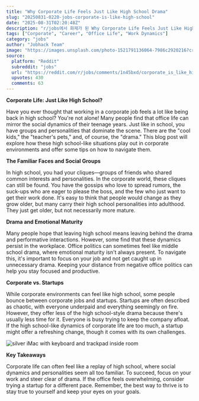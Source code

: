 ```yaml
---
title: "Why Corporate Life Feels Just Like High School Drama"
slug: "20250831-0220-jobs-corporate-is-like-high-school"
date: "2025-08-31T02:20:48Z"
description: "r/jobs에서 화제가 된 Why Corporate Life Feels Just Like High School Drama에 대한 깊이 있는 분석과 인사이트"
tags: ["Corporate", "Career", "Office Life", "Work Dynamics"]
category: "jobs"
author: "Jobhack Team"
image: "https://images.unsplash.com/photo-1521791136064-7986c2920216?crop=entropy&cs=tinysrgb&fit=max&fm=jpg&ixid=M3w3OTU0NDF8MHwxfHNlYXJjaHwxM3x8am9iJTIwc2VhcmNofGVufDF8MHx8fDE3NTY2MDY4NDB8MA&ixlib=rb-4.1.0&q=80&w=1080"
source:
  platform: "Reddit"
  subreddit: "jobs"
  url: "https://reddit.com/r/jobs/comments/1n45bxd/corporate_is_like_high_school/"
  upvotes: 430
  comments: 63
---
```


**Corporate Life: Just Like High School?**

Have you ever thought that working in a corporate job feels a lot like being back in high school? You're not alone! Many people find that office life can mirror the social dynamics of their teenage years. Just like in school, you have groups and personalities that dominate the scene. There are the "cool kids," the "teacher's pets," and, of course, the "drama." This blog post will explore how these high school-like situations play out in corporate environments and offer some tips on how to navigate them.

**The Familiar Faces and Social Groups**

In high school, you had your cliques—groups of friends who shared common interests and personalities. In the corporate world, these cliques can still be found. You have the gossips who love to spread rumors, the suck-ups who are eager to please the boss, and the few who just want to get their work done. It's easy to think that people would change as they grow older, but many carry their high school personalities into adulthood. They just get older, but not necessarily more mature.

**Drama and Emotional Maturity**

Many people hope that leaving high school means leaving behind the drama and performative interactions. However, some find that these dynamics persist in the workplace. Office politics can sometimes feel like middle school drama, where emotional maturity isn't always present. To navigate this, it's important to focus on your job and not get caught up in unnecessary drama. Keeping your distance from negative office politics can help you stay focused and productive.

**Corporate vs. Startups**

While corporate environments can feel like high school, some people bounce between corporate jobs and startups. Startups are often described as chaotic, with everyone underpaid and everything seemingly on fire. However, they offer less of the high school-style drama because there's usually less time for it. Everyone is busy trying to keep the company afloat. If the high school-like dynamics of corporate life are too much, a startup might offer a refreshing change, though it comes with its own challenges.

![silver iMac with keyboard and trackpad inside room](https://images.unsplash.com/photo-1483058712412-4245e9b90334?crop=entropy&cs=tinysrgb&fit=max&fm=jpg&ixid=M3w3OTU0NDF8MHwxfHNlYXJjaHwyOXx8Y2FyZWVyfGVufDF8MHx8fDE3NTY2MDY4NDF8MA&ixlib=rb-4.1.0&q=80&w=1080)

**Key Takeaways**

Corporate life can often feel like a replay of high school, where social dynamics and personalities seem all too familiar. To succeed, focus on your work and steer clear of drama. If the office feels overwhelming, consider trying a startup for a different pace. Remember, the best way to thrive is to stay true to yourself and keep your eyes on your goals.